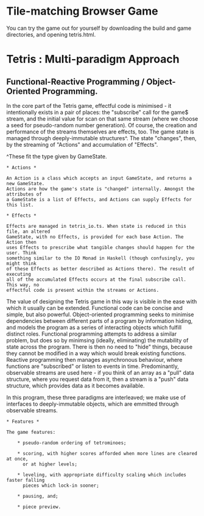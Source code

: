 # Tile-matching Browser Game
You can try the game out for yourself by downloading the build and game directories, and opening
tetris.html.

# Tetris : Multi-paradigm Approach
## Functional-Reactive Programming / Object-Oriented Programming.
In the core part of the Tetris game, effectful code is minimised - it intentionally
exists in a pair of places: the "subscribe" call for the game$ stream, and the initial value for
scan on that same stream (where we choose a seed for pseudo-random number generation). Of course,
the creation and performance of the streams themselves are effects, too.
The game state is managed through deeply-immutable structures^. The state "changes", then, by
the streaming of "Actions" and accumulation of "Effects".

^These fit the type given by GameState.

    * Actions *
    
    An Action is a class which accepts an input GameState, and returns a new GameState.
    Actions are how the game's state is "changed" internally. Amongst the attributes of
    a GameState is a list of Effects, and Actions can supply Effects for this list.
    
    * Effects *
    
    Effects are managed in tetris_io.ts. When state is reduced in this file, an altered
    GameState, with no Effects, is provided for each base Action. The Action then
    uses Effects to prescribe what tangible changes should happen for the user. Think
    something similar to the IO Monad in Haskell (though confusingly, you might think
    of these Effects as better described as Actions there). The result of executing
    all of the accumulated Effects occurs at the final subscribe call. This way, no
    effectful code is present within the streams or Actions.
   
The value of designing the Tetris game in this way is visible in the ease with which it
usually can be extended. Functional code can be concise and simple, but also powerful.
Object-oriented programming seeks to minimise dependencies between different parts of
a program by information hiding, and models the program as a series of interacting
objects which fulfill distinct roles. Functional programming attempts to address a
similar problem, but does so by minimsing (ideally, eliminating) the mutability of state
across the program. There is then no need to "hide" things, because they cannot be
modified in a way which would break existing functions. Reactive programming then manages
asynchronous behaviour, where functions are "subscribed" or listen to events in
time. Predominantly, observable streams are used here - if you think of an array as a
"pull" data structure, where you request data from it, then a stream is a "push" data
structure, which provides data as it becomes available.

In this program, these three paradigms are interleaved; we make use of interfaces to
deeply-immutable objects, which are emmitted through observable streams.

    * Features *
    
    The game features:
    
        * pseudo-random ordering of tetrominoes;
        
        * scoring, with higher scores afforded when more lines are cleared at once,
          or at higher levels;
          
        * leveling, with appropriate difficulty scaling which includes faster falling
          pieces which lock-in sooner;
          
        * pausing, and;
        
        * piece preview.
